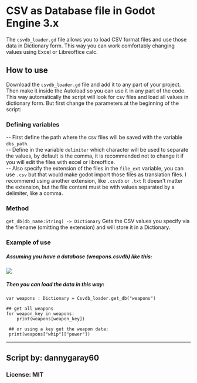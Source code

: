 # CSV as Database file in Godot Engine 3.x
The `csvdb_loader.gd` file allows you to load CSV format files and use those data in Dictionary form. This way you can work comfortably changing values using Excel or Libreoffice calc.

## How to use
Download the `csvdb_loader.gd` file and add it to any part of your project. Then make it inside the Autoload so you can use it in any part of the code. This way automatically the script will look for csv files and load all values in dictionary form. But first change the parameters at the beginning of the script:

### Defining variables
-- First define the path where the csv files will be saved with the variable `dbs_path`.  
-- Define in the variable `delimiter` which character will be used to separate the values, by default is the comma, it is recommended not to change it if you will edit the files with excel or libreoffice.  
-- Also specify the extension of the files in the `file_ext` variable, you can use `.csv` but that would make godot import those files as translation files. I recommend using another extension, like `.csvdb` or `.txt` It doesn't matter the extension, but the file content must be with values separated by a delimiter, like a comma.

### Method
`get_db(db_name:String) -> Dictionary`
Gets the CSV values you specify via the filename (omitting the extension) and will store it in a Dictionary.

### Example of use
##### Assuming you have a database (weapons.csvdb) like this:
![](https://raw.githubusercontent.com/dannygaray60/csv_db_godot3/refs/heads/main/example.png)

##### Then you can load the data in this way:

    var weapons : Dictionary = Csvdb_loader.get_db("weapons")

    ## get all weapons
    for weapon_key in weapons:
	    print(weapons[weapon_key])

     ## or using a key get the weapon data:
     print(weapons["whip"]["power"])

---
## Script by: dannygaray60
### License: MIT
